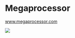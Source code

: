 # Megaprocessor

www.megaprocessor.com

![](http://web.archive.org/web/20191120231119im_/http://www.megaprocessor.com/Images/megaprocessor-panorama.jpg)
